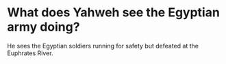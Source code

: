 # What does Yahweh see the Egyptian army doing?

He sees the Egyptian soldiers running for safety but defeated at the Euphrates River.
